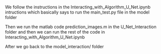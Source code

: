 We follow the instructions in the Interacting_with_Algorithm_U_Net.ipynb intructions which basically says to run the main_test.py file in the model folder

Then we run the matlab code prediction_images.m in the U_Net_Interaction folder and then we can run the rest of the code in Interacting_with_Algorithm_U_Net.ipynb

After we go back to the model_interaction/ folder
